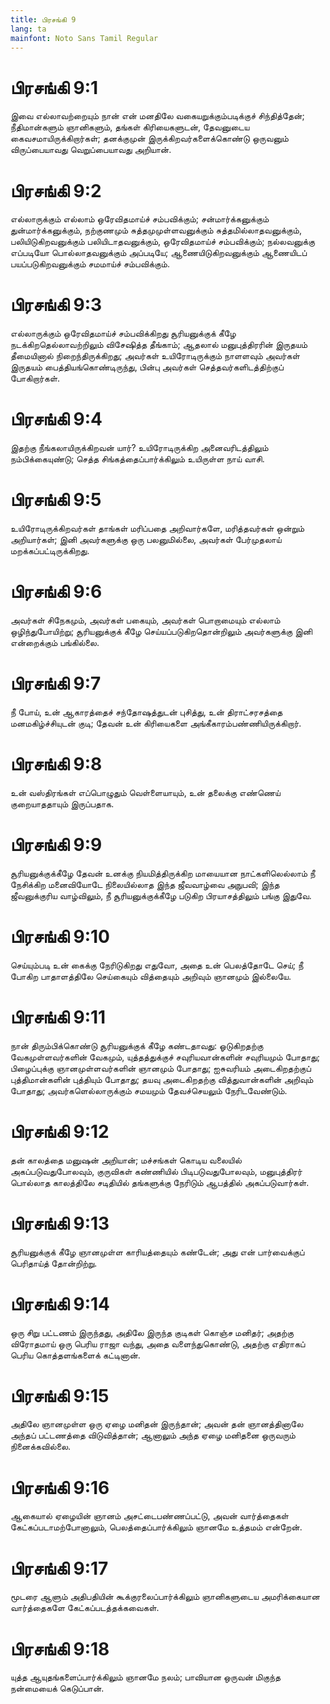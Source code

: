 ```yaml
---
title: பிரசங்கி 9
lang: ta
mainfont: Noto Sans Tamil Regular
---
```


# பிரசங்கி 9:1

இவை எல்லாவற்றையும் நான் என் மனதிலே வகையறுக்கும்படிக்குச் சிந்தித்தேன்; நீதிமான்களும் ஞானிகளும், தங்கள் கிரியைகளுடன், தேவனுடைய கைவசமாயிருக்கிறார்கள்; தனக்குமுன் இருக்கிறவர்களைக்கொண்டு ஒருவனும் விருப்பையாவது வெறுப்பையாவது அறியான்.

# பிரசங்கி 9:2

எல்லாருக்கும் எல்லாம் ஒரேவிதமாய்ச் சம்பவிக்கும்; சன்மார்க்கனுக்கும் துன்மார்க்கனுக்கும், நற்குணமும் சுத்தமுமுள்ளவனுக்கும் சுத்தமில்லாதவனுக்கும், பலியிடுகிறவனுக்கும் பலியிடாதவனுக்கும், ஒரேவிதமாய்ச் சம்பவிக்கும்; நல்லவனுக்கு எப்படியோ பொல்லாதவனுக்கும் அப்படியே; ஆணையிடுகிறவனுக்கும் ஆணையிடப் பயப்படுகிறவனுக்கும் சமமாய்ச் சம்பவிக்கும்.

# பிரசங்கி 9:3

எல்லாருக்கும் ஒரேவிதமாய்ச் சம்பவிக்கிறது சூரியனுக்குக் கீழே நடக்கிறதெல்லாவற்றிலும் விசேஷித்த தீங்காம்; ஆதலால் மனுபுத்திரரின் இருதயம் தீமையினால் நிறைந்திருக்கிறது; அவர்கள் உயிரோடிருக்கும் நாளளவும் அவர்கள் இருதயம் பைத்தியங்கொண்டிருந்து, பின்பு அவர்கள் செத்தவர்களிடத்திற்குப் போகிறார்கள்.

# பிரசங்கி 9:4

இதற்கு நீங்கலாயிருக்கிறவன் யார்? உயிரோடிருக்கிற அனைவரிடத்திலும் நம்பிக்கையுண்டு; செத்த சிங்கத்தைப்பார்க்கிலும் உயிருள்ள நாய் வாசி.

# பிரசங்கி 9:5

உயிரோடிருக்கிறவர்கள் தாங்கள் மரிப்பதை அறிவார்களே, மரித்தவர்கள் ஒன்றும் அறியார்கள்; இனி அவர்களுக்கு ஒரு பலனுமில்லை, அவர்கள் பேர்முதலாய் மறக்கப்பட்டிருக்கிறது.

# பிரசங்கி 9:6

அவர்கள் சிநேகமும், அவர்கள் பகையும், அவர்கள் பொறாமையும் எல்லாம் ஒழிந்துபோயிற்று; சூரியனுக்குக் கீழே செய்யப்படுகிறதொன்றிலும் அவர்களுக்கு இனி என்றைக்கும் பங்கில்லை.

# பிரசங்கி 9:7

நீ போய், உன் ஆகாரத்தைச் சந்தோஷத்துடன் புசித்து, உன் திராட்சரசத்தை மனமகிழ்ச்சியுடன் குடி; தேவன் உன் கிரியைகளை அங்கீகாரம்பண்ணியிருக்கிறார்.

# பிரசங்கி 9:8

உன் வஸ்திரங்கள் எப்பொழுதும் வெள்ளையாயும், உன் தலைக்கு எண்ணெய் குறையாததாயும் இருப்பதாக.

# பிரசங்கி 9:9

சூரியனுக்குக்கீழே தேவன் உனக்கு நியமித்திருக்கிற மாயையான நாட்களிலெல்லாம் நீ நேசிக்கிற மனைவியோடே நிலையில்லாத இந்த ஜீவவாழ்வை அநுபவி; இந்த ஜீவனுக்குரிய வாழ்விலும், நீ சூரியனுக்குக்கீழே படுகிற பிரயாசத்திலும் பங்கு இதுவே.

# பிரசங்கி 9:10

செய்யும்படி உன் கைக்கு நேரிடுகிறது எதுவோ, அதை உன் பெலத்தோடே செய்; நீ போகிற பாதாளத்திலே செய்கையும் வித்தையும் அறிவும் ஞானமும் இல்லையே.

# பிரசங்கி 9:11

நான் திரும்பிக்கொண்டு சூரியனுக்குக் கீழே கண்டதாவது: ஓடுகிறதற்கு வேகமுள்ளவர்களின் வேகமும், யுத்தத்துக்குச் சவுரியவான்களின் சவுரியமும் போதாது; பிழைப்புக்கு ஞானமுள்ளவர்களின் ஞானமும் போதாது; ஐசுவரியம் அடைகிறதற்குப் புத்திமான்களின் புத்தியும் போதாது; தயவு அடைகிறதற்கு வித்துவான்களின் அறிவும் போதாது; அவர்களெல்லாருக்கும் சமயமும் தேவச்செயலும் நேரிடவேண்டும்.

# பிரசங்கி 9:12

தன் காலத்தை மனுஷன் அறியான்; மச்சங்கள் கொடிய வலையில் அகப்படுவதுபோலவும், குருவிகள் கண்ணியில் பிடிபடுவதுபோலவும், மனுபுத்திரர் பொல்லாத காலத்திலே சடிதியில் தங்களுக்கு நேரிடும் ஆபத்தில் அகப்படுவார்கள்.

# பிரசங்கி 9:13

சூரியனுக்குக் கீழே ஞானமுள்ள காரியத்தையும் கண்டேன்; அது என் பார்வைக்குப் பெரிதாய்த் தோன்றிற்று.

# பிரசங்கி 9:14

ஒரு சிறு பட்டணம் இருந்தது, அதிலே இருந்த குடிகள் கொஞ்ச மனிதர்; அதற்கு விரோதமாய் ஒரு பெரிய ராஜா வந்து, அதை வளைந்துகொண்டு, அதற்கு எதிராகப் பெரிய கொத்தளங்களைக் கட்டினான்.

# பிரசங்கி 9:15

அதிலே ஞானமுள்ள ஒரு ஏழை மனிதன் இருந்தான்; அவன் தன் ஞானத்தினாலே அந்தப் பட்டணத்தை விடுவித்தான்; ஆனாலும் அந்த ஏழை மனிதனை ஒருவரும் நினைக்கவில்லை.

# பிரசங்கி 9:16

ஆகையால் ஏழையின் ஞானம் அசட்டைபண்ணப்பட்டு, அவன் வார்த்தைகள் கேட்கப்படாமற்போனாலும், பெலத்தைப்பார்க்கிலும் ஞானமே உத்தமம் என்றேன்.

# பிரசங்கி 9:17

மூடரை ஆளும் அதிபதியின் கூக்குரலைப்பார்க்கிலும் ஞானிகளுடைய அமரிக்கையான வார்த்தைகளே கேட்கப்படத்தக்கவைகள்.

# பிரசங்கி 9:18

யுத்த ஆயுதங்களைப்பார்க்கிலும் ஞானமே நலம்; பாவியான ஒருவன் மிகுந்த நன்மையைக் கெடுப்பான்.

